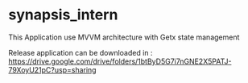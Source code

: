 # synapsis_intern

This Application use MVVM architecture with Getx state management

Release application can be downloaded in : https://drive.google.com/drive/folders/1btByD5G7i7nGNE2X5PATJ-79XoyU21pC?usp=sharing
